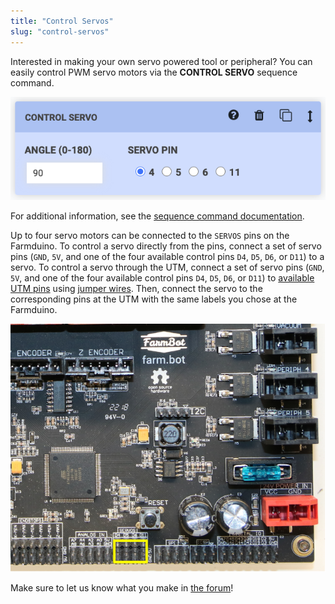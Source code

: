 ```yaml
---
title: "Control Servos"
slug: "control-servos"
---
```


Interested in making your own servo powered tool or peripheral? You can easily control PWM servo motors via the __CONTROL SERVO__ sequence command.

![control servo sequence step](_images/control_servo.png)

For additional information, see the [sequence command documentation](https://software.farm.bot/docs/sequence-commands).

Up to four servo motors can be connected to the `SERVOS` pins on the Farmduino.
To control a servo directly from the pins, connect a set of servo pins (`GND`, `5V`, and one of the four available control pins `D4`, `D5`, `D6`, or `D11`) to a servo.
To control a servo through the UTM, connect a set of servo pins (`GND`, `5V`, and one of the four available control pins `D4`, `D5`, `D6`, or `D11`) to [available UTM pins](../../FarmBot-Genesis-V1.5/tools/utm.md#pin-mapping) using [jumper wires](../bom/electronics-and-wiring.md#jumper-wire). Then, connect the servo to the corresponding pins at the UTM with the same labels you chose at the Farmduino.

![farmduino genesis servo pins](_images/farmduino_genesis_servo_pins.png)

Make sure to let us know what you make in [the forum](https://forum.farmbot.org)!
